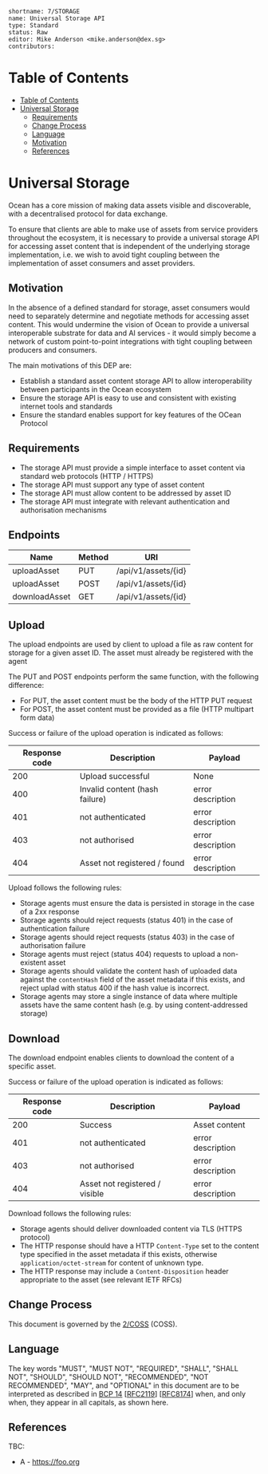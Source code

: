 ```
shortname: 7/STORAGE
name: Universal Storage API
type: Standard
status: Raw
editor: Mike Anderson <mike.anderson@dex.sg>
contributors: 
```

Table of Contents
=================

   * [Table of Contents](#table-of-contents)
   * [Universal Storage](#universal-storage)
      * [Requirements](#requirements)
      * [Change Process](#change-process)
      * [Language](#language)
      * [Motivation](#motivation)
      * [References](#references)


# Universal Storage 

Ocean has a core mission of making data assets visible and discoverable, with a decentralised protocol for data exchange.

To ensure that clients are able to make use of assets from service providers throughout the ecosystem, it is necessary
to provide a universal storage API for accessing asset content that is independent of the underlying storage implementation,
i.e. we wish to avoid tight coupling between the implementation of asset consumers and asset providers.

## Motivation

In the absence of a defined standard for storage, asset consumers would need to separately determine and negotiate
methods for accessing asset content. This would undermine the vision of Ocean to provide a universal interoperable
substrate for data and AI services - it would simply become a network of custom point-to-point integrations with
tight coupling between producers and consumers.

The main motivations of this DEP are:

* Establish a standard asset content storage API to allow interoperability between participants in the Ocean ecosystem
* Ensure the storage API is easy to use and consistent with existing internet tools and standards
* Ensure the standard enables support for key features of the OCean Protocol


## Requirements

- The storage API must provide a simple interface to asset content via standard web protocols (HTTP / HTTPS)
- The storage API must support any type of asset content
- The storage API must allow content to be addressed by asset ID
- The storage API must integrate with relevant authentication and authorisation mechanisms

## Endpoints

| Name             | Method | URI                          |
|------------------|--------|------------------------------|
| uploadAsset      | PUT    | /api/v1/assets/{id}          |
| uploadAsset      | POST   | /api/v1/assets/{id}          |
| downloadAsset    | GET    | /api/v1/assets/{id}          |

## Upload

The upload endpoints are used by client to upload a file as raw content for storage for a given
asset ID. The asset must already be registered with the agent

The PUT and POST endpoints perform the same function, with the following difference:
- For PUT, the asset content must be the body of the HTTP PUT request
- For POST, the asset content must be provided as a file (HTTP multipart form data)

Success or failure of the upload operation is indicated as follows:

| Response code | Description                                       | Payload           |
|---------------|---------------------------------------------------|-------------------|
|           200 | Upload successful                                 | None              |
|           400 | Invalid content (hash failure)                    | error description |
|           401 | not authenticated                                 | error description |
|           403 | not authorised                                    | error description |
|           404 | Asset not registered / found                      | error description |


Upload follows the following rules:
- Storage agents must ensure the data is persisted in storage in the case of a 2xx response
- Storage agents should reject requests (status 401) in the case of authentication failure
- Storage agents should reject requests (status 403) in the case of authorisation failure
- Storage agents must reject (status 404) requests to upload a non-existent asset
- Storage agents should validate the content hash of uploaded data against the `contentHash` field of the asset metadata if this exists, and reject uplad with status 400 if the hash value is incorrect.
- Storage agents may store a single instance of data where multiple assets have the same content hash (e.g. by using content-addressed storage)


## Download

The download endpoint enables clients to download the content of a specific asset.

Success or failure of the upload operation is indicated as follows:

| Response code | Description                                       | Payload           |
|---------------|---------------------------------------------------|-------------------|
|           200 | Success                                           | Asset content     |
|           401 | not authenticated                                 | error description |
|           403 | not authorised                                    | error description |
|           404 | Asset not registered / visible                    | error description |


Download follows the following rules:
- Storage agents should deliver downloaded content via TLS (HTTPS protocol)
- The HTTP response should have a HTTP `Content-Type` set to the content type specified in the asset metadata if this exists, otherwise `application/octet-stream` for content of unknown type.
- The HTTP response may include a `Content-Disposition` header appropriate to the asset (see relevant IETF RFCs)


## Change Process

This document is governed by the [2/COSS](../2/README.md) (COSS).


## Language

The key words "MUST", "MUST NOT", "REQUIRED", "SHALL", "SHALL NOT", "SHOULD", "SHOULD NOT", "RECOMMENDED", "NOT RECOMMENDED", "MAY", and "OPTIONAL" in this document are to be interpreted as described in [BCP 14](https://tools.ietf.org/html/bcp14) \[[RFC2119](https://tools.ietf.org/html/rfc2119)\] \[[RFC8174](https://tools.ietf.org/html/rfc8174)\] when, and only when, they appear in all capitals, as shown here.


## References

TBC:

* A - https://foo.org

